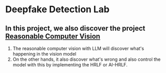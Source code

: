 # Deepfake Detection Lab

## In this project, we also discover the project [Reasonable Computer Vision](https://github.com/users/kameleon-ad/projects/2)
1. The reasonable computer vision with LLM will discover what's happening in the vision model
2. On the other hands, it also discover what's wrong and also control the model with this by implementing the HRLF or AI-HRLF.

